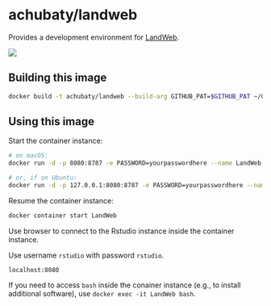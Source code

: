 # achubaty/landweb

Provides a development environment for [LandWeb](https://github.com/PredictiveEcology/LandWeb).

[![](https://images.microbadger.com/badges/image/achubaty/r-spades-devel.svg)](https://microbadger.com/images/achubaty/r-spades-devel)

## Building this image

```bash
docker build -t achubaty/landweb --build-arg GITHUB_PAT=$GITHUB_PAT ~/GitHub/rocker-files/landweb
```

## Using this image

Start the container instance:

```bash
# on macOS:
docker run -d -p 8080:8787 -e PASSWORD=yourpasswordhere --name LandWeb achubaty/landweb

# or, if on Ubuntu:
docker run -d -p 127.0.0.1:8080:8787 -e PASSWORD=yourpasswordhere --name LandWeb achubaty/landweb
```

Resume the container instance:

```bash
docker container start LandWeb
```

Use browser to connect to the Rstudio instance inside the container instance.

Use username `rstudio` with password `rstudio`.

```
localhost:8080
````

If you need to access `bash` inside the conainer instance (e.g., to install additional software), use `docker exec -it LandWeb bash`.

